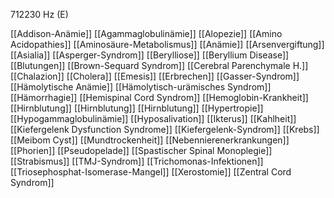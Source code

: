 712230 Hz (E)

[[Addison-Anämie]]
[[Agammaglobulinämie]]
[[Alopezie]]
[[Amino Acidopathies]]
[[Aminosäure-Metabolismus]]
[[Anämie]]
[[Arsenvergiftung]]
[[Asialia]]
[[Asperger-Syndrom]]
[[Berylliose]]
[[Beryllium Disease]]
[[Blutungen]]
[[Brown-Sequard Syndrom]]
[[Cerebral Parenchymale H.]]
[[Chalazion]]
[[Cholera]]
[[Emesis]]
[[Erbrechen]]
[[Gasser-Syndrom]]
[[Hämolytische Anämie]]
[[Hämolytisch-urämisches Syndrom]]
[[Hämorrhagie]]
[[Hemispinal Cord Syndrom]]
[[Hemoglobin-Krankheit]]
[[Hirnblutung]]
[[Hirnblutung]]
[[Hirnblutung]]
[[Hypertropie]]
[[Hypogammaglobulinämie]]
[[Hyposalivation]]
[[Ikterus]]
[[Kahlheit]]
[[Kiefergelenk Dysfunction Syndrome]]
[[Kiefergelenk-Syndrom]]
[[Krebs]]
[[Meibom Cyst]]
[[Mundtrockenheit]]
[[Nebennierenerkrankungen]]
[[Phorien]]
[[Pseudopelade]]
[[Spastischer Spinal Monoplegie]]
[[Strabismus]]
[[TMJ-Syndrom]]
[[Trichomonas-Infektionen]]
[[Triosephosphat-Isomerase-Mangel]]
[[Xerostomie]]
[[Zentral Cord Syndrom]]